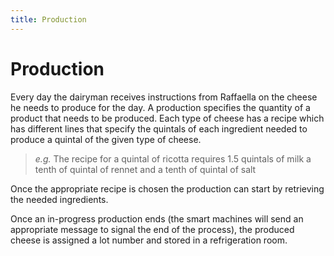 ```yaml
---
title: Production
---
```


# Production
Every day the dairyman receives instructions from Raffaella on the cheese he needs to
produce for the day. A production specifies the quantity of a product that needs to 
be produced. Each type of cheese has a recipe which has different lines that specify
the  quintals of each ingredient needed to produce a quintal of the given type of
cheese.
> _e.g._ The recipe for a quintal of ricotta requires 1.5 quintals of milk
> a tenth of quintal of rennet and a tenth of quintal of salt 

Once the appropriate recipe is chosen the production can start by retrieving the
needed ingredients.

Once an in-progress production ends (the smart machines will send an appropriate message
to signal the end of the process), the produced cheese is assigned a lot number
and stored in a refrigeration room.